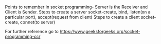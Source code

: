 Points to remember in socket programming-
Server is the Receiver and Client is Sender.
Steps to create a server socket-create, bind, listen(on a particular port), accept(request from client)
Steps to create a client socket-create, connet(to server)

For further reference go to https://www.geeksforgeeks.org/socket-programming-cc/
